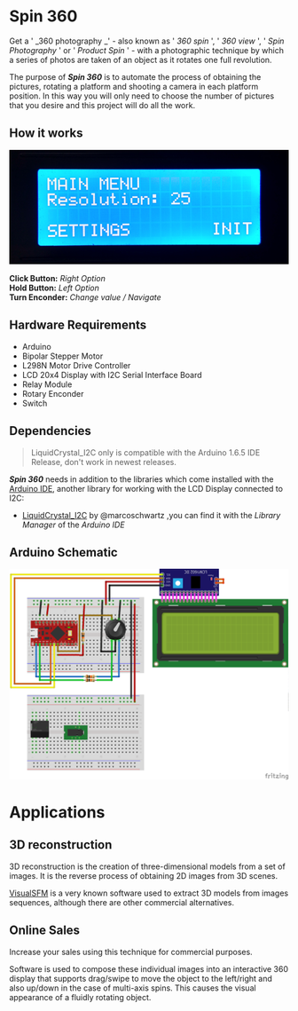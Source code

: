 # Spin 360

Get a ' _360 photography _' - also known as ' _360 spin_ ', ' _360 view_ ', ' _Spin Photography_ ' or ' _Product Spin_ ' - with a photographic technique by which a series of photos are taken of an object as it rotates one full revolution.

The purpose of **_Spin 360_** is to automate the process of obtaining the pictures, rotating a platform and shooting a camera in each platform position. In this way you will only need to choose the number of pictures that you desire and this project will do all the work.

## How it works

![Main Menu](figures/main_menu.png)

**Click Button:** _Right Option_  
**Hold Button:** _Left Option_  
**Turn Enconder:** _Change value / Navigate_

## Hardware Requirements

* Arduino
* Bipolar Stepper Motor
* L298N Motor Drive Controller
* LCD 20x4 Display with I2C Serial Interface Board
* Relay Module
* Rotary Enconder
* Switch

## Dependencies

> LiquidCrystal_I2C only is compatible with the Arduino 1.6.5 IDE Release, don't work in newest releases.

**_Spin 360_** needs in addition to the libraries which come installed with the [Arduino IDE](https://www.arduino.cc/en/Main/Software), another library for working with the LCD Display connected to I2C:
*  [LiquidCrystal_I2C](https://github.com/marcoschwartz/LiquidCrystal_I2C) by @marcoschwartz ,you can find it with the _Library Manager_ of the  _Arduino IDE_

## Arduino Schematic
![Connection Scheme](figures/arduino_schematic.png)


# Applications

## 3D reconstruction

3D reconstruction is the creation of three-dimensional models from a set of images. It is the reverse process of obtaining 2D images from 3D scenes.

[VisualSFM](http://ccwu.me/vsfm/) is a very known software used to extract 3D models from images sequences, although there are other commercial alternatives.

## Online Sales

Increase your sales using this technique for commercial purposes.

Software is used to compose these individual images into an interactive 360 display that supports drag/swipe to move the object to the left/right and also up/down in the case of multi-axis spins. This causes the visual appearance of a fluidly rotating object.
